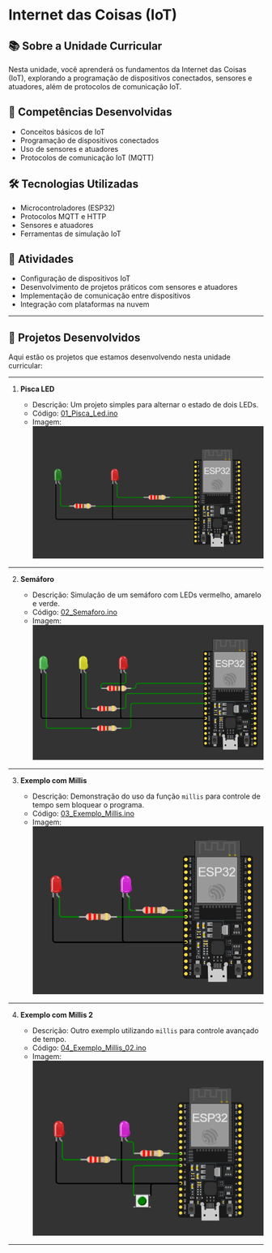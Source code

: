 # Internet das Coisas (IoT)

## 📚 Sobre a Unidade Curricular

Nesta unidade, você aprenderá os fundamentos da Internet das Coisas (IoT), explorando a programação de dispositivos conectados, sensores e atuadores, além de protocolos de comunicação IoT.

## 🎯 Competências Desenvolvidas

- Conceitos básicos de IoT
- Programação de dispositivos conectados
- Uso de sensores e atuadores
- Protocolos de comunicação IoT (MQTT)

## 🛠️ Tecnologias Utilizadas

- Microcontroladores (ESP32)
- Protocolos MQTT e HTTP
- Sensores e atuadores
- Ferramentas de simulação IoT

## 📅 Atividades

- Configuração de dispositivos IoT
- Desenvolvimento de projetos práticos com sensores e atuadores
- Implementação de comunicação entre dispositivos
- Integração com plataformas na nuvem

---

## 📂 Projetos Desenvolvidos

Aqui estão os projetos que estamos desenvolvendo nesta unidade curricular:

---

1. **Pisca LED**

   - Descrição: Um projeto simples para alternar o estado de dois LEDs.
   - Código: [01_Pisca_Led.ino](./01_Pisca_Led.ino)
   - Imagem:
     <div style="text-align: left;">
     <img src="./img/01_Pisca_Led.png" alt="Pisca LED" width="600">
     </div>

---

2. **Semáforo**

   - Descrição: Simulação de um semáforo com LEDs vermelho, amarelo e verde.
   - Código: [02_Semaforo.ino](./02_Semaforo.ino)
   - Imagem:
     <div style="text-align: left;">
     <img src="./img/02_Semaforo.png" alt="Semáforo" width="600">
     </div>

---

3. **Exemplo com Millis**

   - Descrição: Demonstração do uso da função `millis` para controle de tempo sem bloquear o programa.
   - Código: [03_Exemplo_Millis.ino](./03_Exemplo_Millis.ino)
   - Imagem:
     <div style="text-align: left;">
     <img src="./img/03_Exemplo_Millis.png" alt="Exemplo com Millis" width="600">
     </div>

---

4. **Exemplo com Millis 2**

   - Descrição: Outro exemplo utilizando `millis` para controle avançado de tempo.
   - Código: [04_Exemplo_Millis_02.ino](./04_Exemplo_Millis_02.ino)
   - Imagem:
     <div style="text-align: left;">
     <img src="./img/04_Exemplo_Millis_02.png" alt="Exemplo com Millis 2" width="600">
     </div>

---
